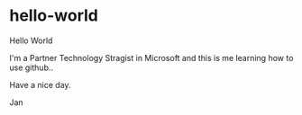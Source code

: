 # hello-world
Hello World

I'm a Partner Technology Stragist in Microsoft and this is me learning how to use github..

Have a nice day.

Jan


